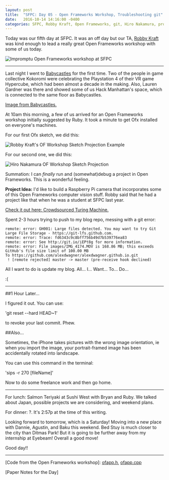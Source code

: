 ```yaml
---
layout: post
title:  "SFPC: Day 05 - Open Frameworks Workshop, Troubleshooting git"
date:   2016-10-14 14:16:00 -0400
categories: SFPC, Robby Kraft, Open Frameworks, git, Hiro Nakamura, project idea
---
```


Today was our fifth day at SFPC. It was an off day but our TA, [Robby Kraft](www.robbykraft.com) was kind enough to lead a really great Open Frameworks workshop with some of us today.

![Impromptu Open Frameworks workshop at SFPC](/images/IMG_4215)

------

Last night I went to [Babycastles](http://www.babycastles.com/) for the first time. Two of the people in game collective Kokoromi were celebrating the Playstation 4 of their VR game Hypercube, which had been almost a decade in the making. Also, Lauren Gardner was there and showed some of us Hack Manhattan's space, which is connected to the same floor as Babycastles.

[Image from Babycastles.](/images/IMG_4202.JPG)

At 10am this morning, a few of us arrived for an Open Frameworks workshop initially suggested by Ruby. It took a minute to get Ofx installed on everyone's machines.

For our first Ofx sketch, we did this:

![Robby Kraft's OF Workshop Sketch Projection Example](/images/textRain_hiro.gif)

For our second one, we did this:

![Hiro Nakamura OF Workshop Sketch Projection](/images/textRain_hiro.gif)

Summation: I can *finally* run and (somewhat)debug a project in Open Frameworks. This is a wonderful feeling.

**Project Idea:** I'd like to build a Raspberry Pi camera that incorporates some of this Open Frameworks computer vision stuff. Robby said that he had a project like that when he was a student at SFPC last year.

[Check it out here: Crowdsourced Turing Machine.](https://vimeo.com/146826524)

Spent 2-3 hours trying to push to my blog repo, messing with a git error:

    remote: error: GH001: Large files detected. You may want to try Git Large File Storage - https://git-lfs.github.com.
    remote: error: Trace: fd6343c9c8bff756b49d7b539776ea83
    remote: error: See http://git.io/iEPt8g for more information.
    remote: error: File images/IMG_4174.MOV is 168.86 MB; this exceeds GitHub's file size limit of 100.00 MB
    To https://github.com/alexdwagner/alexdwagner.github.io.git
     ! [remote rejected] master -> master (pre-receive hook declined)

All I want to do is update my blog. All... I... Want... To... Do...

:(

--------

##1 Hour Later...

I figured it out. You can use:

'git reset --hard HEAD~1'

to revoke your last commit. Phew.

##Also...

Sometimes, the iPhone takes pictures with the wrong image orientation, ie when you import the image, your portrait-framed image has been accidentally rotated into landscape.

You can use this command in the terminal:

'sips -r 270 [fileName]'

Now to do some freelance work and then go home.

---

For lunch: Salmon Teriyaki at Sushi West with Bryan and Ruby. We talked about Japan, possible projects we are considering, and weekend plans.

For dinner: ?. It's 2:57p at the time of this writing.

Looking forward to tomorrow, which is a Saturday! Moving into a new place with Dannie, Agustin, and Baku this weekend. Bed Stuy is much closer to the city than Ditmas Park! But it is going to be further away from my internship at Eyebeam! Overall a good move!

Good day!!

------
[Code from the Open Frameworks workshop]: [ofapp.h](http://pastebin.com/qbXSqCuK), [ofapp.cpp](http://pastebin.com/LMz2rQHb)

[Paper Notes for the Day]
